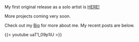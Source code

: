 My first original release as a solo artist is <a href="https://distrokid.com/hyperfollow/grantswift/fear-and-love-in-the-time-of-corona">HERE!</a>

More projects coming very soon.

Check out my [Bio](/page/bio/) for more about me.
My recent posts are below.

{{< youtube uaT1_09p1iU >}}
